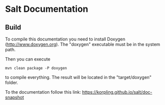 Salt Documentation
===================

Build
-----

To compile this documentation you need to install Doxygen (http://www.doxygen.org).
The "doxygen" executable must be in the system path.

Then you can execute
```
mvn clean package -P doxygen
```
to compile everything. The result will be located in the "target/doxygen" folder.

To the documentation follow this link:
https://korpling.github.io/salt/doc-snapshot
